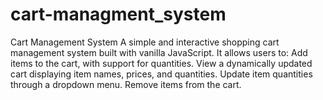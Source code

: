 # cart-managment_system
Cart Management System A simple and interactive shopping cart management system built with vanilla JavaScript. It allows users to:  Add items to the cart, with support for quantities.  View a dynamically updated cart displaying item names, prices, and quantities.  Update item quantities through a dropdown menu.  Remove items from the cart.
